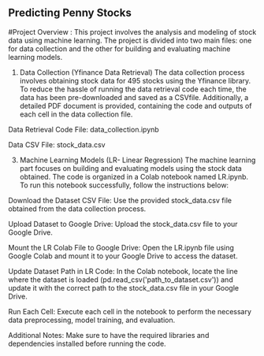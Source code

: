## Predicting Penny Stocks
#Project Overview :
 This project involves the analysis and modeling of stock data using
 machine learning. The project is divided into two main files: one for data
 collection and the other for building and evaluating machine learning
 models.
 
 1. Data Collection (Yfinance Data Retrieval)
 The data collection process involves obtaining stock data for 495 stocks
 using the Yfinance library. To reduce the hassle of running the data
 retrieval code each time, the data has been pre-downloaded and saved
 as a CSVfile. Additionally, a detailed PDF document is provided,
 containing the code and outputs of each cell in the data collection file.

  Data Retrieval Code File: data_collection.ipynb
  
  Data CSV File: stock_data.csv

 3. Machine Learning Models (LR- Linear Regression)
 The machine learning part focuses on building and evaluating models
 using the stock data obtained. The code is organized in a Colab
 notebook named LR.ipynb. To run this notebook successfully, follow the
 instructions below:

 Download the Dataset CSV File:
 Use the provided stock_data.csv file obtained from the data collection
 process.
 
 Upload Dataset to Google Drive:
 Upload the stock_data.csv file to your Google Drive.
 
 Mount the LR Colab File to Google Drive:
 Open the LR.ipynb file using Google Colab and mount it to your Google
 Drive to access the dataset.
 
Update Dataset Path in LR Code:
 In the Colab notebook, locate the line where the dataset is loaded
 (pd.read_csv('path_to_dataset.csv')) and update it with the correct path
 to the stock_data.csv file in your Google Drive.
 
 Run Each Cell:
 Execute each cell in the notebook to perform the necessary data
 preprocessing, model training, and evaluation.
 
 Additional Notes:
 Make sure to have the required libraries and dependencies installed
 before running the code.
 
